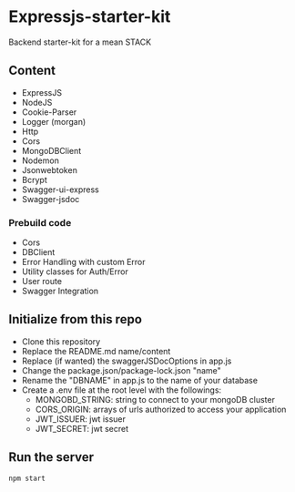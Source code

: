 # Expressjs-starter-kit

Backend starter-kit for a mean STACK

## Content

- ExpressJS
- NodeJS
- Cookie-Parser
- Logger (morgan)
- Http
- Cors
- MongoDBClient
- Nodemon
- Jsonwebtoken
- Bcrypt
- Swagger-ui-express
- Swagger-jsdoc

### Prebuild code

- Cors
- DBClient
- Error Handling with custom Error
- Utility classes for Auth/Error
- User route
- Swagger Integration

## Initialize from this repo

- Clone this repository
- Replace the README.md name/content
- Replace (if wanted) the swaggerJSDocOptions in app.js
- Change the package.json/package-lock.json "name"
- Rename the "DBNAME" in app.js to the name of your database
- Create a .env file at the root level with the followings:
  - MONGOBD_STRING: string to connect to your mongoDB cluster
  - CORS_ORIGIN: arrays of urls authorized to access your application
  - JWT_ISSUER: jwt issuer
  - JWT_SECRET: jwt secret

## Run the server

```sh
npm start
```
